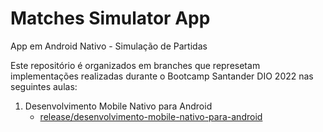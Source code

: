 # Matches Simulator App
App em Android Nativo - Simulação de Partidas

Este repositório é organizados em branches que represetam implementações realizadas durante o Bootcamp Santander DIO 2022 nas seguintes aulas:
1. Desenvolvimento Mobile Nativo para Android
    - [release/desenvolvimento-mobile-nativo-para-android](https://github.com/83Rafa/matches-simulator-app/tree/release/desenvolvimento-mobile-nativo-para-android)
